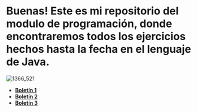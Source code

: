# Buenas! Este es mi repositorio del modulo de programación, donde encontraremos todos los ejercicios hechos hasta la fecha en el lenguaje de Java.
![1366_521](https://user-images.githubusercontent.com/115450050/214363965-6324548a-774c-4fbc-be18-ce3b7d47ab70.jpg)


[Boletin1]:https://github.com/alvaroleon10/JavaProg/tree/main/Boletin1
[Boletin2]:https://github.com/alvaroleon10/JavaProg/tree/main/Boletin2
[Boletin3]:https://github.com/alvaroleon10/JavaProg/tree/main/Boletin3


- [**Boletín 1**][Boletin1]
- [**Boletín 2**][Boletin2]
- [**Boletín 3**][Boletin3]
